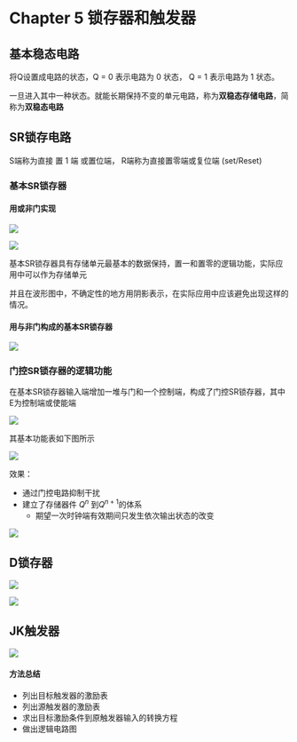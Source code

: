 # Chapter 5 锁存器和触发器

## 基本稳态电路

将Q设置成电路的状态，Q = 0 表示电路为 0 状态，  Q = 1 表示电路为 1 状态。

一旦进入其中一种状态。就能长期保持不变的单元电路，称为**双稳态存储电路**，简称为**双稳态电路**

## SR锁存电路

S端称为直接 置 1 端 或置位端， R端称为直接置零端或复位端 (set/Reset)

### 基本SR锁存器

#### 用或非门实现

![](img/5-2.jpg)

![](img/5-3.jpg)

基本SR锁存器具有存储单元最基本的数据保持，置一和置零的逻辑功能，实际应用中可以作为存储单元

并且在波形图中，不确定性的地方用阴影表示，在实际应用中应该避免出现这样的情况。

#### 用与非门构成的基本SR锁存器

![](img/5-4.jpg)

### 门控SR锁存器的逻辑功能

在基本SR锁存器输入端增加一堆与门和一个控制端，构成了门控SR锁存器，其中E为控制端或使能端

![](img/5-5.jpg)

其基本功能表如下图所示

![](img/5-6.jpg)

效果：

- 通过门控电路抑制干扰
- 建立了存储器件 $Q^n$ 到$Q^{n+1}$的体系
  - 期望一次时钟端有效期间只发生依次输出状态的改变

![](img/5-9.png)



## D锁存器

![](img/5-7.jpg)

![](img/5-8.jpg)

##  JK触发器

![](img/5-10.jpg)

#### 方法总结

- 列出目标触发器的激励表
- 列出源触发器的激励表
- 求出目标激励条件到原触发器输入的转换方程
- 做出逻辑电路图









































